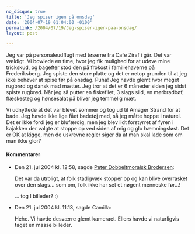 ```yaml
---
no_disqus: true
title: 'Jeg spiser igen på onsdag'
date: '2004-07-19 01:04:00 -0100'
permalink: /2004/07/19/Jeg-spiser-igen-paa-onsdag/
layout: post

---
```

Jeg var på personaleudflugt med tøserne fra Cafe Ziraf i går. Det var <a class="describe" title="Fint jysk udtryk der ikke mangler 'sjovt'">vældigt</a>. Vi bowlede en time, hvor jeg fik mulighed for at udøve mine trickskud, og bagefter stod den på frokost i familiehaverne på Frederiksberg. Jeg spiste den store platte og det er netop grunden til at jeg ikke behøver at spise før på onsdag. Puha! Jeg havde glemt hvor meget rugbrød og dansk mad mætter. Jeg tror at det er 6 måneder siden jeg sidst spiste rugbrød. Når jeg så putter en fiskefilet, 3 slags sild, en mørbradbøf, flæskesteg og hønsesalat på bliver jeg temmelig mæt.

Vi udnyttede at det var blevet sommer og tog ud til Amager Strand for at bade. Jeg havde ikke lige fået badetøj med, så jeg måtte hoppe i naturel. Det er ikke fordi jeg er blufærdig, men jeg blev lidt forstyrret af fyren i kajakken der valgte at stoppe op ved siden af mig og glo hæmningsløst. Det er OK at kigge, men de uskrevne regler siger da at man skal lade som om man ikke glor?

<div class="vintage-comments">
<h4>Kommentarer </h4>
<ul class="vintage-comments-list"><li>
<p class="comment-meta">Den <time datetime="2004-07-21T00:58:12+02:00">21. jul 2004 kl.  12:58</time>, sagde <a href="http://pe.ter.dk/">Peter Dobbeltmoralsk Brodersen</a>:</p>
<p>Det var da utroligt, at folk stadigvæk stopper op og kan blive overrasket over den slags... som om, folk ikke har set et nøgent menneske før...!</p>
<p>... tog I billeder? :)</p>
</li>
<li>
<p class="comment-meta">Den <time datetime="2004-07-21T11:13:51+02:00">21. jul 2004 kl.  11:13</time>, sagde Camilla:</p>
<p>Hehe. Vi havde desværre glemt kameraet. Ellers havde vi naturligvis taget en masse billeder.</p>
</li>
</ul>
</div>
